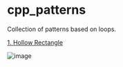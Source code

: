 # cpp_patterns
Collection of patterns based on loops.

[1. Hollow Rectangle](https://github.com/thegeekyb0y/cpp_patterns/hollowrectangle.cpp)

![image](https://github.com/thegeekyb0y/cpp_patterns/assets/84658112/8a80d9af-2755-474a-98e9-096f9628401e)


